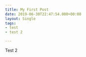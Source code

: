 ```yaml
---
title: My First Post
date: 2019-06-30T22:47:54.000+00:00
layout: Single
tags:
- test
- test 2

---
```

Test 2